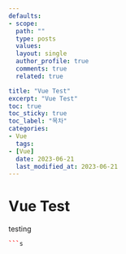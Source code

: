 ```yaml
---
defaults:
- scope:
  path: ""
  type: posts
  values:
  layout: single
  author_profile: true
  comments: true
  related: true

title: "Vue Test"
excerpt: "Vue Test"
toc: true
toc_sticky: true
toc_label: "목차"
categories:
- Vue
  tags:
- [Vue]
  date: 2023-06-21
  last_modified_at: 2023-06-21
---
```

# Vue Test

testing

```cpp
```s